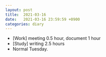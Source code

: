 ```yaml
---
layout: post
title:  2021-03-16
date:   2021-03-16 23:59:59 +0900
categories: diary
---
```


- [Work] meeting 0.5 hour, document 1 hour
- [Study] writing 2.5 hours
- Normal Tuesday.
